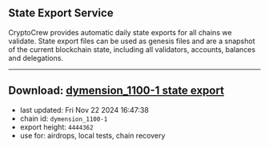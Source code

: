 ## State Export Service
CryptoCrew provides automatic daily state exports for all chains we validate. State export files can be used as genesis files and are a snapshot of the current blockchain state, including all validators, accounts, balances and delegations.

---
**Download: [dymension_1100-1 state export](https://dl-eu2.ccvalidators.com/SERVICE/dymension/dymension_1100-1_export_4444362.json)**
---

- last updated: Fri Nov 22 2024 16:47:38
- chain id: `dymension_1100-1`
- export height: `4444362`
- use for: airdrops, local tests, chain recovery
